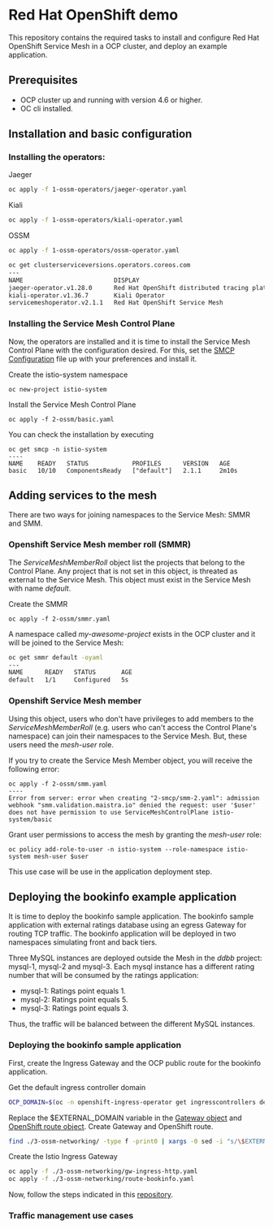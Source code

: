 # Red Hat OpenShift demo
This repository contains the required tasks to install and configure Red Hat OpenShift Service Mesh in a OCP cluster, and deploy an example application.

## Prerequisites
 - OCP cluster up and running with version 4.6 or higher.
 - OC cli installed.

## Installation and basic configuration
### Installing the operators:

Jaeger
```bash
oc apply -f 1-ossm-operators/jaeger-operator.yaml
```

Kiali
```bash
oc apply -f 1-ossm-operators/kiali-operator.yaml
```

OSSM
```bash
oc apply -f 1-ossm-operators/ossm-operator.yaml
```

```bash
oc get clusterserviceversions.operators.coreos.com
---
NAME                         DISPLAY                                          VERSION   REPLACES                     PHASE
jaeger-operator.v1.28.0      Red Hat OpenShift distributed tracing platform   1.28.0                                 Succeeded
kiali-operator.v1.36.7       Kiali Operator                                   1.36.7    kiali-operator.v1.36.6       Succeeded
servicemeshoperator.v2.1.1   Red Hat OpenShift Service Mesh                   2.1.1-0   servicemeshoperator.v2.1.0   Succeeded
```

### Installing the Service Mesh Control Plane
Now, the operators are installed and it is time to install the Service Mesh Control Plane with the configuration desired. For this, set the [SMCP Configuration](./2-ossm/basic.yaml) file up with your preferences and install it.

Create the istio-system namespace
```
oc new-project istio-system
```

Install the Service Mesh Control Plane
```
oc apply -f 2-ossm/basic.yaml
```

You can check the installation by executing
```
oc get smcp -n istio-system
----
NAME    READY   STATUS            PROFILES      VERSION   AGE
basic   10/10   ComponentsReady   ["default"]   2.1.1     2m10s
```

## Adding services to the mesh
There are two ways for joining namespaces to the Service Mesh: SMMR and SMM.
### Openshift Service Mesh member roll (SMMR)

The *ServiceMeshMemberRoll* object list the projects that belong to the Control Plane. Any project that is not set in this object, is threated as external to the Service Mesh. This object must exist in the Service Mesh with name *default*.

Create the SMMR
```
oc apply -f 2-ossm/smmr.yaml
```

A namespace called *my-awesome-project* exists in the OCP cluster and it will be joined to the Service Mesh:
```bash
oc get smmr default -oyaml
---
NAME      READY   STATUS       AGE
default   1/1     Configured   5s
```

### Openshift Service Mesh member
Using this object, users who don't have privileges to add members to the *ServiceMeshMemberRoll* (e.g. users who can't access the Control Plane's namespace) can join their namespaces to the Service Mesh. But, these users need the *mesh-user* role.

If you try to create the Service Mesh Member object, you will receive the following error:
```
oc apply -f 2-ossm/smm.yaml 
----
Error from server: error when creating "2-smcp/smm-2.yaml": admission webhook "smm.validation.maistra.io" denied the request: user '$user' does not have permission to use ServiceMeshControlPlane istio-system/basic
```

Grant user permissions to access the mesh by granting the *mesh-user* role:
```
oc policy add-role-to-user -n istio-system --role-namespace istio-system mesh-user $user
```

This use case will be use in the application deployment step.

## Deploying the bookinfo example application
It is time to deploy the bookinfo sample application. The bookinfo sample application with external ratings database using an egress Gateway for routing TCP traffic. The bookinfo application will be deployed in two namespaces simulating front and back tiers.

Three MySQL instances are deployed outside the Mesh in the _ddbb_ project: mysql-1, mysql-2 and mysql-3. Each mysql instance has a different rating number that will be consumed by the ratings application:
* mysql-1: Ratings point equals 1.
* mysql-2: Ratings point equals 5.
* mysql-3: Ratings point equals 3.

Thus, the traffic will be balanced between the different MySQL instances.

### Deploying the bookinfo sample application
First, create the Ingress Gateway and the OCP public route for the bookinfo application.

Get the default ingress controller domain
```bash
OCP_DOMAIN=$(oc -n openshift-ingress-operator get ingresscontrollers default -o json | jq -r '.status.domain')
```

Replace the $EXTERNAL_DOMAIN variable in the [Gateway object](./3-ossm-networking/gw-ingress-http.yaml) and [OpenShift route object](./3-ossm-networking/route-bookinfo.yaml). Create Gateway and OpenShift route.

```bash
find ./3-ossm-networking/ -type f -print0 | xargs -0 sed -i "s/\$EXTERNAL_DOMAIN/$OCP_DOMAIN/g"
```

Create the Istio Ingress Gateway
```bash
oc apply -f ./3-ossm-networking/gw-ingress-http.yaml
oc apply -f ./3-ossm-networking/route-bookinfo.yaml
```

Now, follow the steps indicated in this [repository](https://github.com/fperearodriguez/rhossm-egress-examples/tree/master/bookinfo-mysql-multiple-ns).

### Traffic management use cases